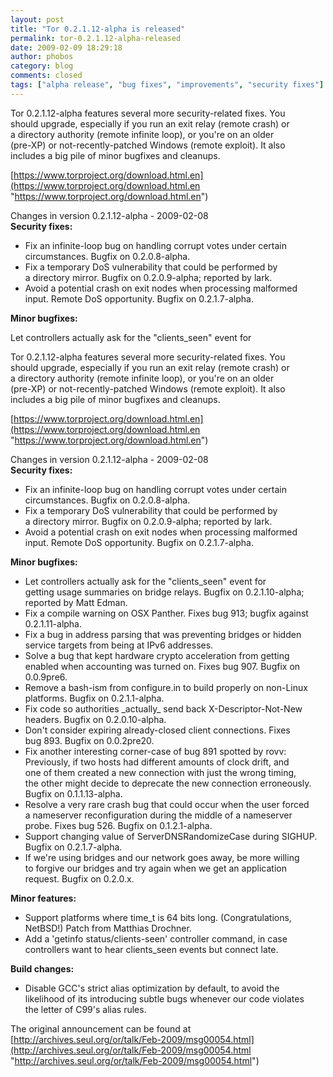 ```yaml
---
layout: post
title: "Tor 0.2.1.12-alpha is released"
permalink: tor-0.2.1.12-alpha-released
date: 2009-02-09 18:29:18
author: phobos
category: blog
comments: closed
tags: ["alpha release", "bug fixes", "improvements", "security fixes"]
---
```


Tor 0.2.1.12-alpha features several more security-related fixes. You  
 should upgrade, especially if you run an exit relay (remote crash) or  
 a directory authority (remote infinite loop), or you're on an older  
 (pre-XP) or not-recently-patched Windows (remote exploit). It also  
 includes a big pile of minor bugfixes and cleanups.

[https://www.torproject.org/download.html.en](https://www.torproject.org/download.html.en "https://www.torproject.org/download.html.en")

Changes in version 0.2.1.12-alpha - 2009-02-08  
 **Security fixes:**

-   Fix an infinite-loop bug on handling corrupt votes under certain  
     circumstances. Bugfix on 0.2.0.8-alpha.
-   Fix a temporary DoS vulnerability that could be performed by  
     a directory mirror. Bugfix on 0.2.0.9-alpha; reported by lark.
-   Avoid a potential crash on exit nodes when processing malformed  
     input. Remote DoS opportunity. Bugfix on 0.2.1.7-alpha.

**Minor bugfixes:**

Let controllers actually ask for the "clients\_seen" event for

<!-- more -->

Tor 0.2.1.12-alpha features several more security-related fixes. You  
 should upgrade, especially if you run an exit relay (remote crash) or  
 a directory authority (remote infinite loop), or you're on an older  
 (pre-XP) or not-recently-patched Windows (remote exploit). It also  
 includes a big pile of minor bugfixes and cleanups.

[https://www.torproject.org/download.html.en](https://www.torproject.org/download.html.en "https://www.torproject.org/download.html.en")

Changes in version 0.2.1.12-alpha - 2009-02-08  
 **Security fixes:**

-   Fix an infinite-loop bug on handling corrupt votes under certain  
     circumstances. Bugfix on 0.2.0.8-alpha.
-   Fix a temporary DoS vulnerability that could be performed by  
     a directory mirror. Bugfix on 0.2.0.9-alpha; reported by lark.
-   Avoid a potential crash on exit nodes when processing malformed  
     input. Remote DoS opportunity. Bugfix on 0.2.1.7-alpha.

**Minor bugfixes:**

-   Let controllers actually ask for the "clients\_seen" event for  
     getting usage summaries on bridge relays. Bugfix on 0.2.1.10-alpha;  
     reported by Matt Edman.
-   Fix a compile warning on OSX Panther. Fixes bug 913; bugfix against  
     0.2.1.11-alpha.
-   Fix a bug in address parsing that was preventing bridges or hidden  
     service targets from being at IPv6 addresses.
-   Solve a bug that kept hardware crypto acceleration from getting  
     enabled when accounting was turned on. Fixes bug 907. Bugfix on  
     0.0.9pre6.
-   Remove a bash-ism from configure.in to build properly on non-Linux  
     platforms. Bugfix on 0.2.1.1-alpha.
-   Fix code so authorities \_actually\_ send back X-Descriptor-Not-New  
     headers. Bugfix on 0.2.0.10-alpha.
-   Don't consider expiring already-closed client connections. Fixes  
     bug 893. Bugfix on 0.0.2pre20.
-   Fix another interesting corner-case of bug 891 spotted by rovv:  
     Previously, if two hosts had different amounts of clock drift, and  
     one of them created a new connection with just the wrong timing,  
     the other might decide to deprecate the new connection erroneously.  
     Bugfix on 0.1.1.13-alpha.
-   Resolve a very rare crash bug that could occur when the user forced  
     a nameserver reconfiguration during the middle of a nameserver  
     probe. Fixes bug 526. Bugfix on 0.1.2.1-alpha.
-   Support changing value of ServerDNSRandomizeCase during SIGHUP.  
     Bugfix on 0.2.1.7-alpha.
-   If we're using bridges and our network goes away, be more willing  
     to forgive our bridges and try again when we get an application  
     request. Bugfix on 0.2.0.x.

**Minor features:**

-   Support platforms where time\_t is 64 bits long. (Congratulations,  
     NetBSD!) Patch from Matthias Drochner.
-   Add a 'getinfo status/clients-seen' controller command, in case  
     controllers want to hear clients\_seen events but connect late.

**Build changes:**

-   Disable GCC's strict alias optimization by default, to avoid the  
     likelihood of its introducing subtle bugs whenever our code violates  
     the letter of C99's alias rules.

The original announcement can be found at [http://archives.seul.org/or/talk/Feb-2009/msg00054.html](http://archives.seul.org/or/talk/Feb-2009/msg00054.html "http://archives.seul.org/or/talk/Feb-2009/msg00054.html")
